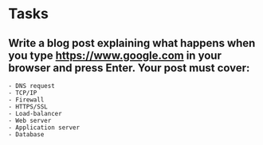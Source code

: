 # Tasks

## Write a blog post explaining what happens when you type https://www.google.com in your browser and press Enter. Your post must cover:

    - DNS request
    - TCP/IP
    - Firewall
    - HTTPS/SSL
    - Load-balancer
    - Web server
    - Application server
    - Database
